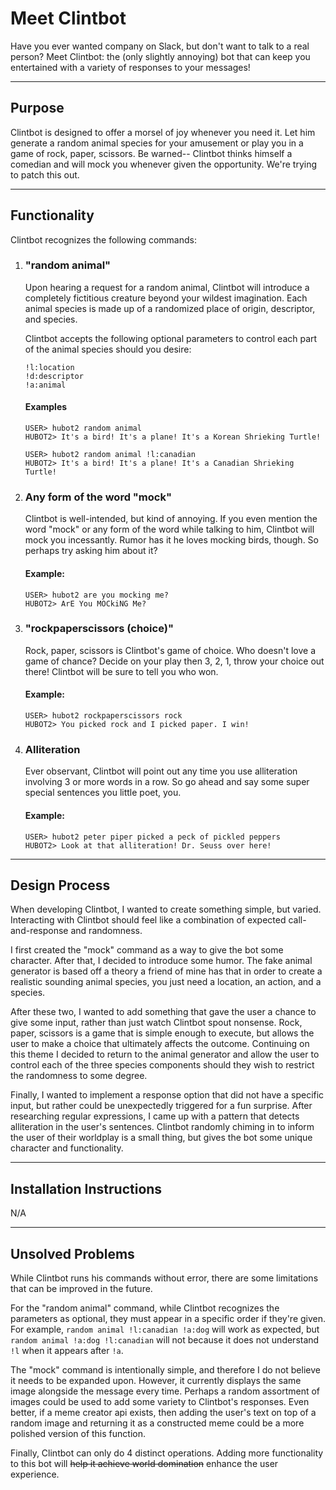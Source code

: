 # Meet Clintbot

Have you ever wanted company on Slack, but don't want to talk to a real person? Meet Clintbot: the (only slightly annoying) bot that can keep you entertained with a variety of responses to your messages!

---

## Purpose

Clintbot is designed to offer a morsel of joy whenever you need it. Let him generate a random animal species for your amusement or play you in a game of rock, paper, scissors. Be warned-- Clintbot thinks himself a comedian and will mock you whenever given the opportunity. We're trying to patch this out.

---

## Functionality

Clintbot recognizes the following commands:

1.  ### **"random animal"**

    Upon hearing a request for a random animal, Clintbot will introduce a completely fictitious creature beyond your wildest imagination. Each animal species is made up of a randomized place of origin, descriptor, and species.

    Clintbot accepts the following optional parameters to control each part of the animal species should you desire:

    `!l:location`  
    `!d:descriptor`  
    `!a:animal`

    #### Examples

        USER> hubot2 random animal
        HUBOT2> It's a bird! It's a plane! It's a Korean Shrieking Turtle!

        USER> hubot2 random animal !l:canadian
        HUBOT2> It's a bird! It's a plane! It's a Canadian Shrieking Turtle!

2.  ### **Any form of the word "mock"**

    Clintbot is well-intended, but kind of annoying. If you even mention the word "mock" or any form of the word while talking to him, Clintbot will mock you incessantly. Rumor has it he loves mocking birds, though. So perhaps try asking him about it?

    #### Example:

        USER> hubot2 are you mocking me?
        HUBOT2> ArE You MOCkiNG Me?

3.  ### **"rockpaperscissors (choice)"**

    Rock, paper, scissors is Clintbot's game of choice. Who doesn't love a game of chance? Decide on your play then 3, 2, 1, throw your choice out there! Clintbot will be sure to tell you who won.

    #### Example:

        USER> hubot2 rockpaperscissors rock
        HUBOT2> You picked rock and I picked paper. I win!

4.  ### **Alliteration**

    Ever observant, Clintbot will point out any time you use alliteration involving 3 or more words in a row. So go ahead and say some super special sentences you little poet, you.

    #### Example:

        USER> hubot2 peter piper picked a peck of pickled peppers
        HUBOT2> Look at that alliteration! Dr. Seuss over here!

---

## Design Process

When developing Clintbot, I wanted to create something simple, but varied. Interacting with Clintbot should feel like a combination of expected call-and-response and randomness.

I first created the "mock" command as a way to give the bot some character. After that, I decided to introduce some humor. The fake animal generator is based off a theory a friend of mine has that in order to create a realistic sounding animal species, you just need a location, an action, and a species.

After these two, I wanted to add something that gave the user a chance to give some input, rather than just watch Clintbot spout nonsense. Rock, paper, scissors is a game that is simple enough to execute, but allows the user to make a choice that ultimately affects the outcome. Continuing on this theme I decided to return to the animal generator and allow the user to control each of the three species components should they wish to restrict the randomness to some degree.

Finally, I wanted to implement a response option that did not have a specific input, but rather could be unexpectedly triggered for a fun surprise. After researching regular expressions, I came up with a pattern that detects alliteration in the user's sentences. Clintbot randomly chiming in to inform the user of their worldplay is a small thing, but gives the bot some unique character and functionality.

---

## Installation Instructions

N/A

---

## Unsolved Problems

While Clintbot runs his commands without error, there are some limitations that can be improved in the future.

For the "random animal" command, while Clintbot recognizes the parameters as optional, they must appear in a specific order if they're given. For example, `random animal !l:canadian !a:dog` will work as expected, but `random animal !a:dog !l:canadian` will not because it does not understand `!l` when it appears after `!a`.

The "mock" command is intentionally simple, and therefore I do not believe it needs to be expanded upon. However, it currently displays the same image alongside the message every time. Perhaps a random assortment of images could be used to add some variety to Clintbot's responses. Even better, if a meme creator api exists, then adding the user's text on top of a random image and returning it as a constructed meme could be a more polished version of this function.

Finally, Clintbot can only do 4 distinct operations. Adding more functionality to this bot will ~~help it achieve world domination~~ enhance the user experience.
